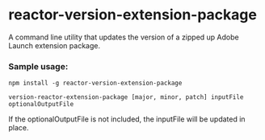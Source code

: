# reactor-version-extension-package
A command line utility that updates the version of a zipped up Adobe Launch extension package.

### Sample usage:
```
npm install -g reactor-version-extension-package

version-reactor-extension-package [major, minor, patch] inputFile optionalOutputFile
```

If the optionalOutputFile is not included, the inputFile will be updated in place.